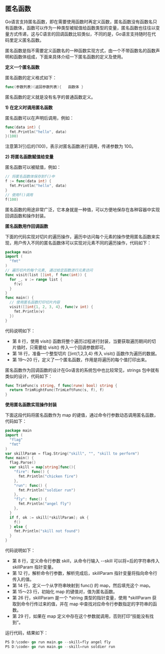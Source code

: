 ## 匿名函数

Go语言支持匿名函数，即在需要使用函数时再定义函数，匿名函数没有函数名只有函数体，函数可以作为一种类型被赋值给函数类型的变量，匿名函数也往往以变量方式传递，这与C语言的回调函数比较类似，不同的是，Go语言支持随时在代码里定义匿名函数。

匿名函数是指不需要定义函数名的一种函数实现方式，由一个不带函数名的函数声明和函数体组成，下面来具体介绍一下匿名函数的定义及使用。

**定义一个匿名函数**

匿名函数的定义格式如下：

```go
func(参数列表)(返回参数列表){   函数体 }
```

匿名函数的定义就是没有名字的普通函数定义。

**1) 在定义时调用匿名函数**

匿名函数可以在声明后调用，例如：

```go
func(data int) {
  fmt.Println("hello", data)
}(100)
```

注意第3行}后的(100)，表示对匿名函数进行调用，传递参数为 100。

**2) 将匿名函数赋值给变量**

匿名函数可以被赋值，例如：

```go
// 将匿名函数体保存到f()中 
f := func(data int) { 
  fmt.Println("hello", data)
} 
// 使用f()调用
f(100)
```

匿名函数的用途非常广泛，它本身就是一种值，可以方便地保存在各种容器中实现回调函数和操作封装。

**匿名函数用作回调函数**

下面的代码实现对切片的遍历操作，遍历中访问每个元素的操作使用匿名函数来实现，用户传入不同的匿名函数体可以实现对元素不同的遍历操作，代码如下：

```go
package main
import ( 
  "fmt" 
) 
// 遍历切片的每个元素, 通过给定函数进行元素访问 
func visit(list []int, f func(int)) {
  for _, v := range list {  
    f(v)  
  } 
} 
func main() { 
  // 使用匿名函数打印切片内容  
  visit([]int{1, 2, 3, 4}, func(v int) { 
    fmt.Println(v)    
  }) 
}
```

代码说明如下：

- 第 8 行，使用 visit() 函数将整个遍历过程进行封装，当要获取遍历期间的切片值时，只需要给 visit() 传入一个回调参数即可。
- 第 18 行，准备一个整型切片 []int{1,2,3,4} 传入 visit() 函数作为遍历的数据。
- 第 19～20 行，定义了一个匿名函数，作用是将遍历的每个值打印出来。

匿名函数作为回调函数的设计在Go语言的系统包中也比较常见，strings 包中就有类似的设计，代码如下：

```go
func TrimFunc(s string, f func(rune) bool) string {
  return TrimRightFunc(TrimLeftFunc(s, f), f)
}
```

**使用匿名函数实现操作封装**

下面这段代码将匿名函数作为 map 的键值，通过命令行参数动态调用匿名函数，代码如下：

```go
package main 
import ( 
  "flag" 
  "fmt"
) 
var skillParam = flag.String("skill", "", "skill to perform")
func main() { 
  flag.Parse() 
  var skill = map[string]func(){ 
    "fire": func() {    
      fmt.Println("chicken fire")  
    },   
    "run": func() {     
      fmt.Println("soldier run")  
    },   
    "fly": func() {    
      fmt.Println("angel fly") 
    },   
  }   
  if f, ok := skill[*skillParam]; ok { 
    f()    
  } else {   
    fmt.Println("skill not found") 
  } 
}
```

代码说明如下：

- 第 8 行，定义命令行参数 skill，从命令行输入 --skill 可以将=后的字符串传入 skillParam 指针变量。
- 第 12 行，解析命令行参数，解析完成后，skillParam 指针变量将指向命令行传入的值。
- 第 14 行，定义一个从字符串映射到 func() 的 map，然后填充这个 map。
- 第 15～23 行，初始化 map 的键值对，值为匿名函数。
- 第 26 行，skillParam 是一个 *string 类型的指针变量，使用 *skillParam 获取到命令行传过来的值，并在 map 中查找对应命令行参数指定的字符串的函数。
- 第 29 行，如果在 map 定义中存在这个参数就调用，否则打印“技能没有找到”。

运行代码，结果如下：

```go
PS D:\code> go run main.go --skill=fly angel fly 
PS D:\code> go run main.go --skill=run soldier run
```

